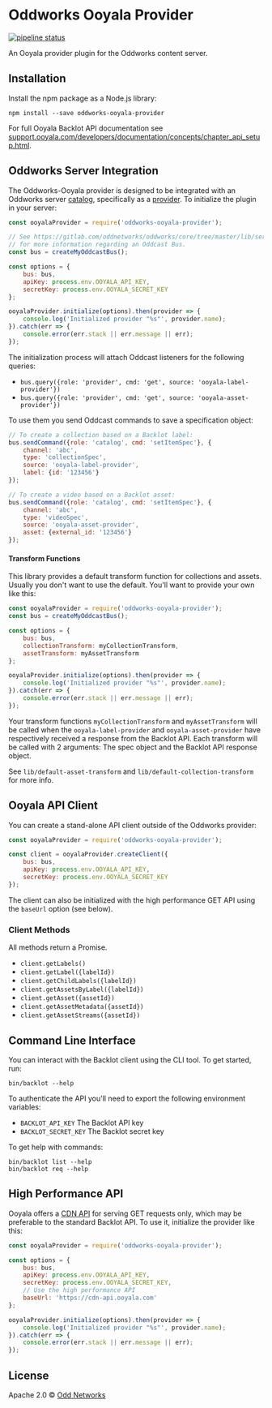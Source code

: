 # Oddworks Ooyala Provider

[![pipeline status](https://gitlab.com/oddnetworks/oddworks/ooyala-provider/badges/master/pipeline.svg)](https://gitlab.com/oddnetworks/oddworks/ooyala-provider/commits/master)

An Ooyala provider plugin for the Oddworks content server.

Installation
------------
Install the npm package as a Node.js library:

    npm install --save oddworks-ooyala-provider

For full Ooyala Backlot API documentation see [support.ooyala.com/developers/documentation/concepts/chapter_api_setup.html](http://support.ooyala.com/developers/documentation/concepts/chapter_api_setup.html).

Oddworks Server Integration
---------------------------
The Oddworks-Ooyala provider is designed to be integrated with an Oddworks server [catalog](https://gitlab.com/oddnetworks/oddworks/core/tree/master/lib/services/catalog), specifically as a [provider](https://gitlab.com/oddnetworks/oddworks/core/tree/master/lib/services/catalog#providers). To initialize the plugin in your server:

```JavaScript
const ooyalaProvider = require('oddworks-ooyala-provider');

// See https://gitlab.com/oddnetworks/oddworks/core/tree/master/lib/services/catalog#patterns
// for more information regarding an Oddcast Bus.
const bus = createMyOddcastBus();

const options = {
    bus: bus,
    apiKey: process.env.OOYALA_API_KEY,
    secretKey: process.env.OOYALA_SECRET_KEY
};

ooyalaProvider.initialize(options).then(provider => {
    console.log('Initialized provider "%s"', provider.name);
}).catch(err => {
    console.error(err.stack || err.message || err);
});
```

The initialization process will attach Oddcast listeners for the following queries:

- `bus.query({role: 'provider', cmd: 'get', source: 'ooyala-label-provider'})`
- `bus.query({role: 'provider', cmd: 'get', source: 'ooyala-asset-provider'})`

To use them you send Oddcast commands to save a specification object:

```JavaScript
// To create a collection based on a Backlot label:
bus.sendCommand({role: 'catalog', cmd: 'setItemSpec'}, {
    channel: 'abc',
    type: 'collectionSpec',
    source: 'ooyala-label-provider',
    label: {id: '123456'}
});

// To create a video based on a Backlot asset:
bus.sendCommand({role: 'catalog', cmd: 'setItemSpec'}, {
    channel: 'abc',
    type: 'videoSpec',
    source: 'ooyala-asset-provider',
    asset: {external_id: '123456'}
});
```

#### Transform Functions
This library provides a default transform function for collections and assets. Usually you don't want to use the default. You'll want to provide your own like this:

```JavaScript
const ooyalaProvider = require('oddworks-ooyala-provider');
const bus = createMyOddcastBus();

const options = {
    bus: bus,
    collectionTransform: myCollectionTransform,
    assetTransform: myAssetTransform
};

ooyalaProvider.initialize(options).then(provider => {
    console.log('Initialized provider "%s"', provider.name);
}).catch(err => {
    console.error(err.stack || err.message || err);
});
```

Your transform functions `myCollectionTransform` and `myAssetTransform` will be called when the `ooyala-label-provider` and `ooyala-asset-provider` have respectively received a response from the Backlot API. Each transform will be called with 2 arguments: The spec object and the Backlot API response object.

See `lib/default-asset-transform` and `lib/default-collection-transform` for more info.

Ooyala API Client
-----------------
You can create a stand-alone API client outside of the Oddworks provider:

```JavaScript
const ooyalaProvider = require('oddworks-ooyala-provider');

const client = ooyalaProvider.createClient({
    bus: bus,
    apiKey: process.env.OOYALA_API_KEY,
    secretKey: process.env.OOYALA_SECRET_KEY
});
```

The client can also be initialized with the high performance GET API using the `baseUrl` option (see below).

### Client Methods
All methods return a Promise.

- `client.getLabels()`
- `client.getLabel({labelId})`
- `client.getChildLabels({labelId})`
- `client.getAssetsByLabel({labelId})`
- `client.getAsset({assetId})`
- `client.getAssetMetadata({assetId})`
- `client.getAssetStreams({assetId})`

Command Line Interface
----------------------
You can interact with the Backlot client using the CLI tool. To get started, run:

    bin/backlot --help

To authenticate the API you'll need to export the following environment variables:

- `BACKLOT_API_KEY` The Backlot API key
- `BACKLOT_SECRET_KEY` The Backlot secret key

To get help with commands:

    bin/backlot list --help
    bin/backlot req --help

High Performance API
--------------------
Ooyala offers a [CDN API](http://support.ooyala.com/developers/documentation/concepts/api_high_performance.html) for serving GET requests only, which may be preferable to the standard Backlot API. To use it, initialize the provider like this:

```JavaScript
const ooyalaProvider = require('oddworks-ooyala-provider');

const options = {
    bus: bus,
    apiKey: process.env.OOYALA_API_KEY,
    secretKey: process.env.OOYALA_SECRET_KEY,
    // Use the high performance API
    baseUrl: 'https://cdn-api.ooyala.com'
};

ooyalaProvider.initialize(options).then(provider => {
    console.log('Initialized provider "%s"', provider.name);
}).catch(err => {
    console.error(err.stack || err.message || err);
});
```

License
-------
Apache 2.0 © [Odd Networks](http://oddnetworks.com)
